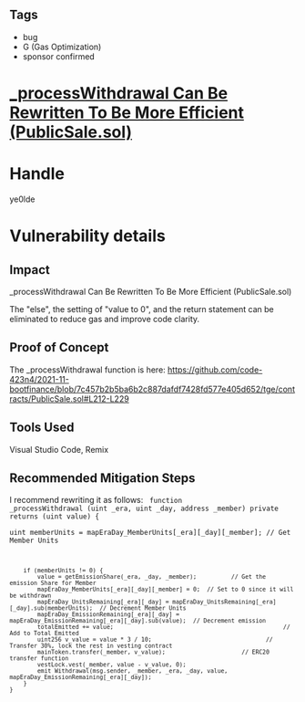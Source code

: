 ## Tags

- bug
- G (Gas Optimization)
- sponsor confirmed

# [_processWithdrawal Can Be Rewritten To Be More Efficient (PublicSale.sol)](https://github.com/code-423n4/2021-11-bootfinance-findings/issues/27) 

# Handle

ye0lde


# Vulnerability details

## Impact

_processWithdrawal Can Be Rewritten To Be More Efficient (PublicSale.sol)

The "else", the setting of "value to 0", and the return statement can be eliminated to reduce gas and improve code clarity.

## Proof of Concept

The _processWithdrawal function is here:
https://github.com/code-423n4/2021-11-bootfinance/blob/7c457b2b5ba6b2c887dafdf7428fd577e405d652/tge/contracts/PublicSale.sol#L212-L229

## Tools Used
Visual Studio Code, Remix

## Recommended Mitigation Steps
I recommend rewriting it as follows:
<code>
    function _processWithdrawal (uint _era, uint _day, address _member) private returns (uint value) {  
        uint memberUnits = mapEraDay_MemberUnits[_era][_day][_member]; // Get Member Units
        
        if (memberUnits != 0) {
            value = getEmissionShare(_era, _day, _member);          // Get the emission Share for Member
            mapEraDay_MemberUnits[_era][_day][_member] = 0;  // Set to 0 since it will be withdrawn
            mapEraDay_UnitsRemaining[_era][_day] = mapEraDay_UnitsRemaining[_era][_day].sub(memberUnits);  // Decrement Member Units
            mapEraDay_EmissionRemaining[_era][_day] = mapEraDay_EmissionRemaining[_era][_day].sub(value);  // Decrement emission
            totalEmitted += value;                                                 // Add to Total Emitted
            uint256 v_value = value * 3 / 10;                                 // Transfer 30%, lock the rest in vesting contract             
            mainToken.transfer(_member, v_value);                      // ERC20 transfer function
            vestLock.vest(_member, value - v_value, 0);
            emit Withdrawal(msg.sender, _member, _era, _day, value, mapEraDay_EmissionRemaining[_era][_day]);
        }
    }
</code>

